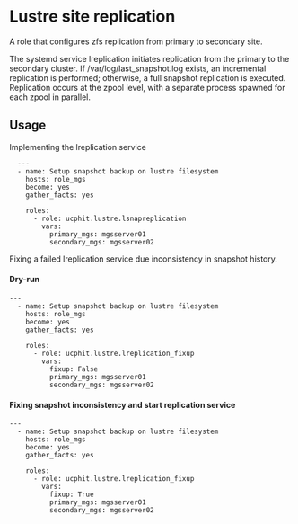# Lustre site replication
A role that configures zfs replication from primary to secondary site.

The systemd service lreplication initiates replication from the primary to the secondary cluster. If /var/log/last_snapshot.log exists, an incremental replication is performed; otherwise, a full snapshot replication is executed. Replication occurs at the zpool level, with a separate process spawned for each zpool in parallel.

## Usage

Implementing the lreplication service

```
  ---
  - name: Setup snapshot backup on lustre filesystem
    hosts: role_mgs
    become: yes
    gather_facts: yes

    roles:
      - role: ucphit.lustre.lsnapreplication
        vars:
          primary_mgs: mgsserver01
          secondary_mgs: mgsserver02

```

Fixing a failed lreplication service due inconsistency in snapshot history.

#### Dry-run

```
---
  - name: Setup snapshot backup on lustre filesystem
    hosts: role_mgs
    become: yes
    gather_facts: yes

    roles:
      - role: ucphit.lustre.lreplication_fixup
        vars:
          fixup: False 
          primary_mgs: mgsserver01
          secondary_mgs: mgsserver02

```

#### Fixing snapshot inconsistency and start replication service

```
---
  - name: Setup snapshot backup on lustre filesystem
    hosts: role_mgs
    become: yes
    gather_facts: yes

    roles:
      - role: ucphit.lustre.lreplication_fixup
        vars:
          fixup: True 
          primary_mgs: mgsserver01
          secondary_mgs: mgsserver02

```